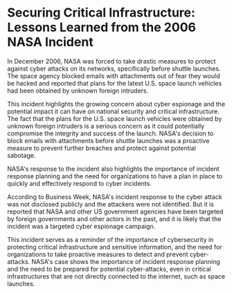 Securing Critical Infrastructure: Lessons Learned from the 2006 NASA Incident
=============================================================================

In December 2006, NASA was forced to take drastic measures to protect against cyber attacks on its networks, specifically before shuttle launches. The space agency blocked emails with attachments out of fear they would be hacked and reported that plans for the latest U.S. space launch vehicles had been obtained by unknown foreign intruders.

This incident highlights the growing concern about cyber espionage and the potential impact it can have on national security and critical infrastructure. The fact that the plans for the U.S. space launch vehicles were obtained by unknown foreign intruders is a serious concern as it could potentially compromise the integrity and success of the launch. NASA's decision to block emails with attachments before shuttle launches was a proactive measure to prevent further breaches and protect against potential sabotage.

NASA's response to the incident also highlights the importance of incident response planning and the need for organizations to have a plan in place to quickly and effectively respond to cyber incidents.

According to Business Week, NASA's incident response to the cyber attack was not disclosed publicly and the attackers were not identified. But it is reported that NASA and other US government agencies have been targeted by foreign governments and other actors in the past, and it is likely that the incident was a targeted cyber espionage campaign.

This incident serves as a reminder of the importance of cybersecurity in protecting critical infrastructure and sensitive information, and the need for organizations to take proactive measures to detect and prevent cyber-attacks. NASA's case shows the importance of incident response planning and the need to be prepared for potential cyber-attacks, even in critical infrastructures that are not directly connected to the internet, such as space launches.